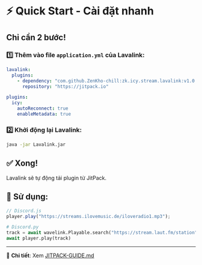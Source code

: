 # ⚡ Quick Start - Cài đặt nhanh

## Chỉ cần 2 bước!

### 1️⃣ Thêm vào file `application.yml` của Lavalink:

```yaml
lavalink:
  plugins:
    - dependency: "com.github.ZenKho-chill:zk.icy.stream.lavalink:v1.0.4"
      repository: "https://jitpack.io"

plugins:
  icy:
    autoReconnect: true
    enableMetadata: true
```

### 2️⃣ Khởi động lại Lavalink:

```bash
java -jar Lavalink.jar
```

## ✅ Xong! 

Lavalink sẽ tự động tải plugin từ JitPack.

## 🎵 Sử dụng:

```javascript
// Discord.js
player.play("https://streams.ilovemusic.de/iloveradio1.mp3");
```

```python
# Discord.py
track = await wavelink.Playable.search("https://stream.laut.fm/station")
await player.play(track)
```

---

📖 **Chi tiết**: Xem [JITPACK-GUIDE.md](JITPACK-GUIDE.md)
